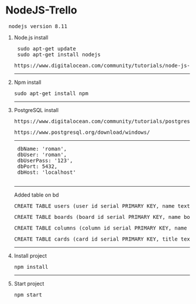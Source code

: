 # NodeJS-Trello
<pre> nodejs version 8.11 </pre>
1) Node.js install
    <pre> sudo apt-get update <br> sudo apt-get install nodejs</pre>
    <pre>https://www.digitalocean.com/community/tutorials/node-js-ubuntu-16-04-ru</pre>
    ------------------
2) Npm install
    <pre>sudo apt-get install npm</pre>
    ------------------
3) PostgreSQL install
    <pre>https://www.digitalocean.com/community/tutorials/postgresql-ubuntu-16-04-ru</pre>

    <pre>https://www.postgresql.org/download/windows/</pre>
    ------------------
    <pre>
    dbName: 'roman',
    dbUser: 'roman',
    dbUserPass: '123',
    dbPort: 5432,
    dbHost: 'localhost'
    </pre>
    ------------------
    Added table on bd
    <pre>CREATE TABLE users (user_id serial PRIMARY KEY, name text, password text);</pre>
    <pre>CREATE TABLE boards (board_id serial PRIMARY KEY, name_board text, user_id int, FOREIGN KEY (user_id) REFERENCES users(user_id));</pre>
    <pre>CREATE TABLE columns (column_id serial PRIMARY KEY, name_column text, pos int, board_id int, FOREIGN KEY (board_id) REFERENCES boards(board_id));</pre>
    <pre>CREATE TABLE cards (card_id serial PRIMARY KEY, title text, pos_card int, content_card text, column_id int, FOREIGN KEY (column_id) REFERENCES columns(column_id));</pre>
    ------------------
4) Install project
   <pre>npm install</pre>
    ------------------
5) Start project
   <pre>npm start</pre>

